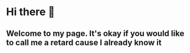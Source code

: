 # Hi there 👋

## Welcome to my page. It's okay if you would like to call me a retard cause I already know it

